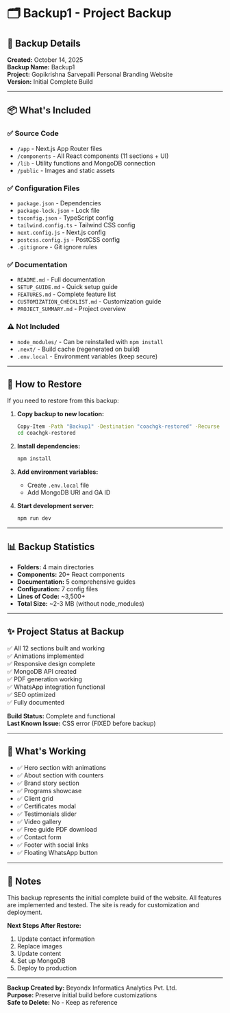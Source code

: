 # 🗂️ Backup1 - Project Backup

## 📅 Backup Details

**Created:** October 14, 2025  
**Backup Name:** Backup1  
**Project:** Gopikrishna Sarvepalli Personal Branding Website  
**Version:** Initial Complete Build  

---

## 📦 What's Included

### ✅ Source Code
- `/app` - Next.js App Router files
- `/components` - All React components (11 sections + UI)
- `/lib` - Utility functions and MongoDB connection
- `/public` - Images and static assets

### ✅ Configuration Files
- `package.json` - Dependencies
- `package-lock.json` - Lock file
- `tsconfig.json` - TypeScript config
- `tailwind.config.ts` - Tailwind CSS config
- `next.config.js` - Next.js config
- `postcss.config.js` - PostCSS config
- `.gitignore` - Git ignore rules

### ✅ Documentation
- `README.md` - Full documentation
- `SETUP_GUIDE.md` - Quick setup guide
- `FEATURES.md` - Complete feature list
- `CUSTOMIZATION_CHECKLIST.md` - Customization guide
- `PROJECT_SUMMARY.md` - Project overview

### ⚠️ Not Included
- `node_modules/` - Can be reinstalled with `npm install`
- `.next/` - Build cache (regenerated on build)
- `.env.local` - Environment variables (keep secure)

---

## 🔄 How to Restore

If you need to restore from this backup:

1. **Copy backup to new location:**
   ```bash
   Copy-Item -Path "Backup1" -Destination "coachgk-restored" -Recurse
   cd coachgk-restored
   ```

2. **Install dependencies:**
   ```bash
   npm install
   ```

3. **Add environment variables:**
   - Create `.env.local` file
   - Add MongoDB URI and GA ID

4. **Start development server:**
   ```bash
   npm run dev
   ```

---

## 📊 Backup Statistics

- **Folders:** 4 main directories
- **Components:** 20+ React components
- **Documentation:** 5 comprehensive guides
- **Configuration:** 7 config files
- **Lines of Code:** ~3,500+
- **Total Size:** ~2-3 MB (without node_modules)

---

## ✨ Project Status at Backup

✅ All 12 sections built and working  
✅ Animations implemented  
✅ Responsive design complete  
✅ MongoDB API created  
✅ PDF generation working  
✅ WhatsApp integration functional  
✅ SEO optimized  
✅ Fully documented  

**Build Status:** Complete and functional  
**Last Known Issue:** CSS error (FIXED before backup)  

---

## 🎯 What's Working

- ✅ Hero section with animations
- ✅ About section with counters
- ✅ Brand story section
- ✅ Programs showcase
- ✅ Client grid
- ✅ Certificates modal
- ✅ Testimonials slider
- ✅ Video gallery
- ✅ Free guide PDF download
- ✅ Contact form
- ✅ Footer with social links
- ✅ Floating WhatsApp button

---

## 📝 Notes

This backup represents the initial complete build of the website. All features are implemented and tested. The site is ready for customization and deployment.

**Next Steps After Restore:**
1. Update contact information
2. Replace images
3. Update content
4. Set up MongoDB
5. Deploy to production

---

**Backup Created by:** Beyondx Informatics Analytics Pvt. Ltd.  
**Purpose:** Preserve initial build before customizations  
**Safe to Delete:** No - Keep as reference








